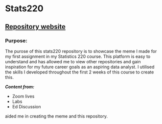 # Stats220
## [Repository website](https://github.com/vivienxyr/stats220)

### Purpose:

The purose of this stats220 repository is to showcase the meme I made for my first assignment in my Statistics 220 course. This platform is easy to understand and has allowed me to view other repositories and gain inspiration for my future career goals as an aspiring data analyst. I utilised the skills I developed throughout the first 2 weeks of this course to create this.



***Content from:***

<!--- unordered lists --->
* Zoom lives
* Labs 
* Ed Discussion 

aided me in creating the meme and this repository. 
